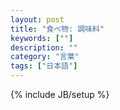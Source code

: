 ```yaml
---
layout: post
title: "食べ物: 調味料"
keywords: [""]
description: ""
category: "言葉"
tags: ["日本語"]
---
```

{% include JB/setup %}


